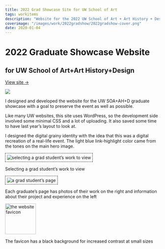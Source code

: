 ```yaml
---
title: 2022 Grad Showcase Site for UW School of Art
tags: workitems
description: "Website for the 2022 UW School of Art + Art History + Design’s 2022 graduate showcase."
coverimage: "/images/work/2022gradshow/2022gradshow-cover.png"
date: 2020-01-04
---
```

<style>
	img.hasborder {
		border: 1px dashed black;
		padding: .3rem;
	}
</style>

# 2022 Graduate Showcase Website

## for UW School of Art+Art History+Design

<p><a class="visitsitelink" href="https://2022.uwsoaahdgradshow.com/">View site &rarr;</a></p>

<img src="/images/work/2022gradshow/PROMO_2022 grad showcase.jpg">

I designed and developed the website for the UW SOA+AH+D graduate showcase with a goal to preserve the event as well as possible.

Like many UW websites, this site uses WordPress, so the development side involved some minimal CSS and a lot of uploading. It also saved some time to have last year’s layout to look at.

I designed the digital grainy identity with the idea that this was a digital recreation of a real-life event. The light blue link-highlight color came from the tones on the main hero image.

<img class="hasborder" src="/images/work/2022gradshow/graduateselection.png" alt="selecting a grad student’s work to view">

<p class="caption">Selecting a grad student’s work to view</p>

<img class="hasborder" src="/images/work/2022gradshow/graduatepage.png" alt="a grad student’s page">

<p class="caption">Each graduate’s page has photos of their work on the right and information about their project and experience on the left</p>

<img src="/images/work/2022gradshow/22_favicon.png" alt="the website favicon" style="width: 100px">

<p class="caption">The favicon has a black background for increased contrast at small sizes</p>

